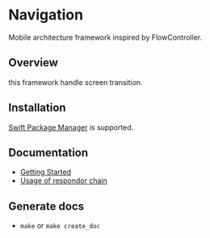 # Navigation

Mobile architecture framework inspired by FlowController.

## Overview

this framework handle screen transition.

## Installation

[Swift Package Manager](https://www.swift.org/package-manager/) is supported.

## Documentation

- [Getting Started](https://miyoshi-cq.github.io/swift-architecture-template-navigation/documentation/navigation/gettingstarted)
- [Usage of respondor chain](https://miyoshi-cq.github.io/swift-architecture-template-navigation/documentation/navigation/respondorchainusage)

## Generate docs

- `make` or `make create_doc`

